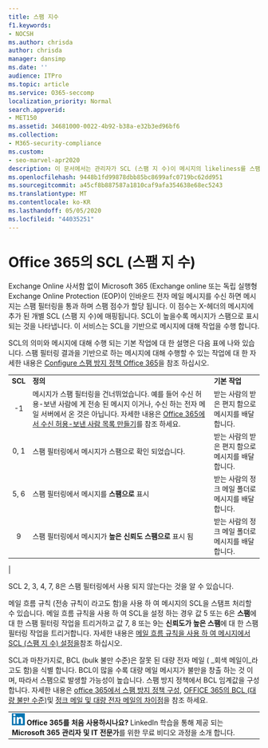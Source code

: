 ```yaml
---
title: 스팸 지수
f1.keywords:
- NOCSH
ms.author: chrisda
author: chrisda
manager: dansimp
ms.date: ''
audience: ITPro
ms.topic: article
ms.service: O365-seccomp
localization_priority: Normal
search.appverid:
- MET150
ms.assetid: 34681000-0022-4b92-b38a-e32b3ed96bf6
ms.collection:
- M365-security-compliance
ms.custom:
- seo-marvel-apr2020
description: 이 문서에서는 관리자가 SCL (스팸 지 수)이 메시지의 likeliness를 스팸으로 결정 하는 방법에 대해 알아볼 수 있습니다.
ms.openlocfilehash: 9448b1fd99878dbb85bc8699afc0719bc62dd951
ms.sourcegitcommit: a45cf8b887587a1810caf9afa354638e68ec5243
ms.translationtype: MT
ms.contentlocale: ko-KR
ms.lasthandoff: 05/05/2020
ms.locfileid: "44035251"
---
```

# <a name="spam-confidence-level-scl-in-office-365"></a>Office 365의 SCL (스팸 지 수)

Exchange Online 사서함 없이 Microsoft 365 (Exchange online 또는 독립 실행형 Exchange Online Protection (EOP)이 인바운드 전자 메일 메시지를 수신 하면 메시지는 스팸 필터링을 통과 하며 스팸 점수가 할당 됩니다. 이 점수는 X-헤더의 메시지에 추가 된 개별 SCL (스팸 지 수)에 매핑됩니다. SCL이 높을수록 메시지가 스팸으로 표시 되는 것을 나타냅니다. 이 서비스는 SCL을 기반으로 메시지에 대해 작업을 수행 합니다.

SCL의 의미와 메시지에 대해 수행 되는 기본 작업에 대 한 설명은 다음 표에 나와 있습니다. 스팸 필터링 결과을 기반으로 하는 메시지에 대해 수행할 수 있는 작업에 대 한 자세한 내용은 [Configure 스팸 방지 정책 Office 365](configure-your-spam-filter-policies.md)을 참조 하십시오.

||||
|:---:|---|---|
|**SCL**|**정의**|**기본 작업**|
|-1|메시지가 스팸 필터링을 건너뛰었습니다. 예를 들어 수신 허용-보낸 사람에 게 전송 된 메시지 이거나, 수신 하는 전자 메일 서버에서 온 것은 아닙니다. 자세한 내용은 [Office 365에서 수신 허용-보낸 사람 목록 만들기](create-safe-sender-lists-in-office-365.md)를 참조 하세요.|받는 사람의 받은 편지 함으로 메시지를 배달 합니다.|
|0, 1|스팸 필터링에서 메시지가 스팸으로 확인 되었습니다.|받는 사람의 받은 편지 함으로 메시지를 배달 합니다.|
|5, 6|스팸 필터링에서 메시지를 **스팸으로** 표시|받는 사람의 정크 메일 폴더로 메시지를 배달 합니다.|
|9 |스팸 필터링에서 메시지가 **높은 신뢰도 스팸으로** 표시 됨|받는 사람의 정크 메일 폴더로 메시지를 배달 합니다.|
|

SCL 2, 3, 4, 7, 8은 스팸 필터링에서 사용 되지 않는다는 것을 알 수 있습니다.

메일 흐름 규칙 (전송 규칙이 라고도 함)을 사용 하 여 메시지의 SCL을 스탬프 처리할 수 있습니다. 메일 흐름 규칙을 사용 하 여 SCL을 설정 하는 경우 값 5 또는 6은 **스팸**에 대 한 스팸 필터링 작업을 트리거하고 값 7, 8 또는 9는 **신뢰도가 높은 스팸**에 대 한 스팸 필터링 작업을 트리거합니다. 자세한 내용은 [메일 흐름 규칙을 사용 하 여 메시지에서 SCL (스팸 지 수) 설정을](use-mail-flow-rules-to-set-the-spam-confidence-level-scl-in-messages.md)참조 하십시오.

SCL과 마찬가지로, BCL (bulk 불만 수준)은 잘못 된 대량 전자 메일 ( _회색 메일이_라고도 함)을 식별 합니다. BCL이 많을 수록 대량 메일 메시지가 불만을 창출 하는 것 이며, 따라서 스팸으로 발생할 가능성이 높습니다. 스팸 방지 정책에서 BCL 임계값을 구성 합니다. 자세한 내용은 [office 365에서 스팸 방지 정책 구성](configure-your-spam-filter-policies.md), [OFFICE 365의 BCL (대량 불만 수준)](bulk-complaint-level-values.md)및 [정크 메일 및 대량 전자 메일의 차이점](what-s-the-difference-between-junk-email-and-bulk-email.md)을 참조 하세요.

||
|:-----|
|![LinkedIn Learning용 단축 아이콘](../../media/eac8a413-9498-4220-8544-1e37d1aaea13.png) **Office 365를 처음 사용하시나요?**         LinkedIn 학습을 통해 제공 되는 **Microsoft 365 관리자 및 IT 전문가**를 위한 무료 비디오 과정을 소개 합니다.|
